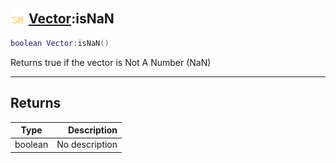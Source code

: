 ## <img src="../../.gitbook/assets/shared.png" width="24" height=24 /> [Vector](https://iaswiki.rawr.dev/readme/vector):isNaN

```lua
boolean Vector:isNaN()
```

Returns true if the vector is Not A Number (NaN)

------
## Returns

| Type   | Description |
| ------ | ----------: |
| boolean | No description |

